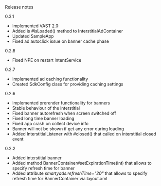 Release notes

0.3.1
 * Implemented VAST 2.0
 * Added is #isLoaded() method to InterstitialAdContainer
 * Updated SampleApp
 * Fixed ad autoclick issue on banner cache phase

0.2.8
 * Fixed NPE on restart IntentService

0.2.7
 * Implemented ad caching functionality
 * Created SdkConfig class for providing caching settings

0.2.6
 * Implemented prerender functionality for banners
 * Stable behaviour of the interstitial
 * Fixed banner autorefresh when screen switched off
 * Fixed long time banner loading
 * Fixed app crash on collect device info
 * Banner will not be shown if get any error during loading
 * Added InterstitialListener with #closed() that called on interstitial closed event

0.2.2
 * Added interstitial banner
 * Added method BannerContainer#setExpirationTime(int) that allows to specify refresh time for banner
 * Added attribute _smartyads:refreshTime="20"_ that allows to specify refresh time for BannerContainer via layout.xml